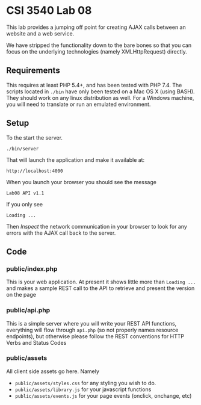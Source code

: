 
# CSI 3540 Lab 08

This lab provides a jumping off point for creating AJAX calls between an website and a web service.

We have stripped the functionality down to the bare bones so that you can focus on the underlying technologies (namely XMLHttpRequest) directly.

## Requirements

This requires at least PHP 5.4+, and has been tested with PHP 7.4.  The scripts located in `./bin` have only been tested on a Mac OS X (using BASH).  They should work on any linux distribution as well.  For a Windows machine, you will need to translate or run an emulated environment.

## Setup

To the start the server.

```
./bin/server
```

That will launch the application and make it available at:

```
http://localhost:4000
```

When you launch your browser you should see the message

```
Lab08 API v1.1
```

If you only see 

```
Loading ...
```

Then *Inspect* the network communication in your browser to look for any errors with the AJAX call back to the server.

## Code

### public/index.php

This is your web application.  At present it shows little more than `Loading ...` and makes a sample REST
call to the API to retrieve and present the version on the page

### public/api.php

This is a simple server where you will write your REST API functions, everything will flow through `api.php` (so not properly names resource endpoints), but otherwise please follow the REST conventions for HTTP Verbs and Status Codes

### public/assets

All client side assets go here.  Namely 

* `public/assets/styles.css` for any styling you wish to do.
* `public/assets/library.js` for your javascript functions
* `public/assets/events.js` for your page events (onclick, onchange, etc)

